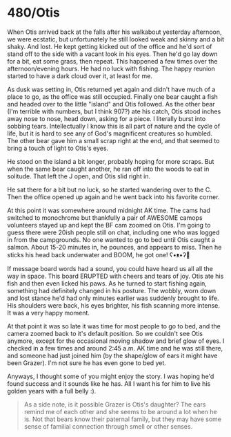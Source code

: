 # 480/Otis 

When Otis arrived back at the falls after his walkabout yesterday afternoon, we were ecstatic, but unfortunately he still looked weak and skinny and a bit shaky. And lost. He kept getting kicked out of the office and he'd sort of stand off to the side with a vacant look in his eyes. Then he'd go lay down for a bit, eat some grass, then repeat. This happened a few times over the afternoon/evening hours. He had no luck with fishing. The happy reunion started to have a dark cloud over it, at least for me.

As dusk was setting in, Otis returned yet again and didn't have much of a place to go, as the office was still occupied. Finally one bear caught a fish and headed over to the little "island" and Otis followed. As the other bear (I'm terrible with numbers, but I think 907?) ate his catch, Otis stood inches away nose to nose, head down, asking for a piece. I literally burst into sobbing tears. Intellectually I know this is all part of nature and the cycle of life, but it is hard to see any of God's magnificent creatures so humbled. The other bear gave him a small scrap right at the end, and that seemed to bring a touch of light to Otis's eyes.

He stood on the island a bit longer, probably hoping for more scraps. But when the same bear caught another, he ran off into the woods to eat in solitude. That left the J open, and Otis slid right in.

He sat there for a bit but no luck, so he started wandering over to the C. Then the office opened up again and he went back into his favorite corner.

At this point it was somewhere around midnight AK time. The cams had switched to monochrome but thankfully a pair of AWESOME camops volunteers stayed up and kept the BF cam zoomed on Otis. I'm going to guess there were 20ish people still on chat, including one who was logged in from the campgrounds. No one wanted to go to bed until Otis caught a salmon. About 15-20 minutes in, he pounces, and appears to miss. Then he sticks his head back underwater and BOOM, he got one! ʕ•ᴥ•ʔ🎉

If message board words had a sound, you could have heard us all all the way in space. This board ERUPTED with cheers and tears of joy. Otis ate his fish and then even licked his paws. As he turned to start fishing again, something had definitely changed in his posture. The wobbly, worn down and lost stance he'd had only minutes earlier was suddenly brought to life. His shoulders were back, his eyes brighter, his fish scanning more intense. It was a very happy moment.

At that point it was so late it was time for most people to go to bed, and the camera zoomed back to it's default position. So we couldn't see Otis anymore, except for the occasional moving shadow and brief glow of eyes. I checked in a few times and around 2:45 a.m. AK time and he was still there, and someone had just joined him (by the shape/glow of ears it might have been Grazer). I'm not sure he has even gone to bed yet.

Anyways, I thought some of you might enjoy the story. I was hoping he'd found success and it sounds like he has. All I want his for him to live his golden years with a full belly :).

> As a side note, is it possible Grazer is Otis's daughter? The ears remind me of each other and she seems to be around a lot when he is. Not that bears know their paternal family, but they may have some sense of familial connection through smell or other senses.